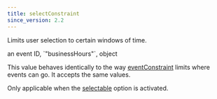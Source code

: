 ```yaml
---
title: selectConstraint
since_version: 2.2
---
```


Limits user selection to certain windows of time.

<div class='spec' markdown='1'>
an event ID, `"businessHours"`, object
</div>

This value behaves identically to the way [eventConstraint](eventConstraint) limits where events can go. It accepts the same values.

Only applicable when the [selectable](selectable) option is activated.
